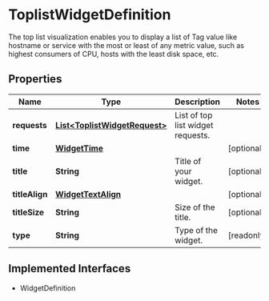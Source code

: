 

# ToplistWidgetDefinition

The top list visualization enables you to display a list of Tag value like hostname or service with the most or least of any metric value, such as highest consumers of CPU, hosts with the least disk space, etc.
## Properties

Name | Type | Description | Notes
------------ | ------------- | ------------- | -------------
**requests** | [**List&lt;ToplistWidgetRequest&gt;**](ToplistWidgetRequest.md) | List of top list widget requests. | 
**time** | [**WidgetTime**](WidgetTime.md) |  |  [optional]
**title** | **String** | Title of your widget. |  [optional]
**titleAlign** | [**WidgetTextAlign**](WidgetTextAlign.md) |  |  [optional]
**titleSize** | **String** | Size of the title. |  [optional]
**type** | **String** | Type of the widget. |  [readonly]


## Implemented Interfaces

* WidgetDefinition


